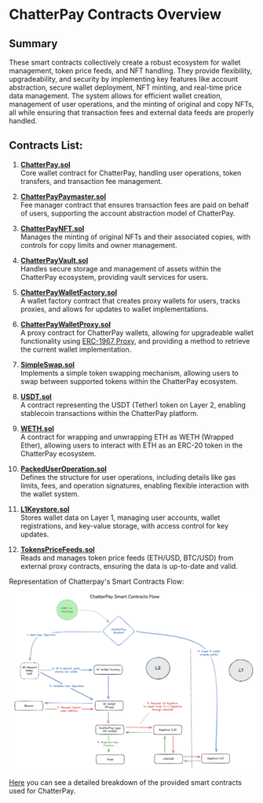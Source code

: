 # ChatterPay Contracts Overview

## Summary

These smart contracts collectively create a robust ecosystem for wallet management, token price feeds, and NFT handling. They provide flexibility, upgradeability, and security by implementing key features like account abstraction, secure wallet deployment, NFT minting, and real-time price data management. The system allows for efficient wallet creation, management of user operations, and the minting of original and copy NFTs, all while ensuring that transaction fees and external data feeds are properly handled.

## Contracts List:

1. [**ChatterPay.sol**](../../src/ChatterPay.sol)  
Core wallet contract for ChatterPay, handling user operations, token transfers, and transaction fee management.

2. [**ChatterPayPaymaster.sol**](../../src/ChatterPayPaymaster.sol)  
Fee manager contract that ensures transaction fees are paid on behalf of users, supporting the account abstraction model of ChatterPay.

3. [**ChatterPayNFT.sol**](../../src/ChatterPayNFT.sol)  
Manages the minting of original NFTs and their associated copies, with controls for copy limits and owner management.

4. [**ChatterPayVault.sol**](../../src/ChatterPayNFT.sol)  
Handles secure storage and management of assets within the ChatterPay ecosystem, providing vault services for users.

5. [**ChatterPayWalletFactory.sol**](../../src/ChatterPayWalletFactory.sol)  
A wallet factory contract that creates proxy wallets for users, tracks proxies, and allows for updates to wallet implementations.

6. [**ChatterPayWalletProxy.sol**](../../src/ChatterPayWalletProxy.sol)  
A proxy contract for ChatterPay wallets, allowing for upgradeable wallet functionality using [ERC-1967 Proxy](https://docs.openzeppelin.com/contracts/4.x/api/proxy#ERC1967Proxy), and providing a method to retrieve the current wallet implementation.

7. [**SimpleSwap.sol**](../../src/SimpleSwap.sol)  
Implements a simple token swapping mechanism, allowing users to swap between supported tokens within the ChatterPay ecosystem.

8. [**USDT.sol**](../../src/USDT.sol)  
A contract representing the USDT (Tether) token on Layer 2, enabling stablecoin transactions within the ChatterPay platform.

9. [**WETH.sol**](../../src/WETH.sol)  
A contract for wrapping and unwrapping ETH as WETH (Wrapped Ether), allowing users to interact with ETH as an ERC-20 token in the ChatterPay ecosystem.

10. [**PackedUserOperation.sol**](../../src/utils/PackedUserOperation.sol)  
Defines the structure for user operations, including details like gas limits, fees, and operation signatures, enabling flexible interaction with the wallet system.

11. [**L1Keystore.sol**](../../src/Ethereum/L1Keystore.sol)  
Stores wallet data on Layer 1, managing user accounts, wallet registrations, and key-value storage, with access control for key updates.

12. [**TokensPriceFeeds.sol**](../../src/Ethereum/TokensPriceFeeds.sol)  
Reads and manages token price feeds (ETH/USD, BTC/USD) from external proxy contracts, ensuring the data is up-to-date and valid.


Representation of Chatterpay's Smart Contracts Flow:


![ChatterPay Smart Contracts Flow](./images/chatterpay-contracts-flow.png)


[Here](./contracts-details.md) you can see a detailed breakdown of the provided smart contracts used for ChatterPay. 
